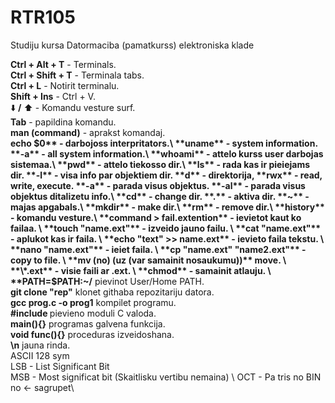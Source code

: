 # RTR105
Studiju kursa Datormaciba (pamatkurss) elektroniska klade


**Ctrl + Alt + T**  -   Terminals.\
**Ctrl + Shift + T** -  Terminala tabs.\
**Ctrl + L**        -   Notirit terminalu.\
**Shift + Ins**     - Ctrl + V.\
:arrow_down: **/** :arrow_up: - Komandu vesture surf.\
**Tab**           -     papildina komandu.\
**man (command)** -     aprakst komandaj.\
**echo $0**       -     darbojoss interpritators.\
**uname**         -     system information.
                        **-a** - all system information.\
**whoami**        -     attelo kurss user darbojas sistemaa.\
**pwd**           -     attelo tiekosso dir.\
**ls**            -     rada kas ir pieiejams dir.
                        **-l** - visa info par objektiem dir.
                                **d** - direktorija, **rwx** - read, write, execute.
                        **-a** - parada visus objektus.
                        **-al** - parada visus objektus ditalizetu info.\
**cd**            -     change dir.
                        **.** - aktiva dir.
                        **~** - majas apgabals.\
**mkdir**         -     make dir.\
**rm**            -     remove dir.\
**history**       -     komandu vesture.\
**command > fail.extention**  - ievietot kaut ko failaa. \
**touch "name.ext"** -  izveido jauno failu. \           
**cat "name.ext"** -    aplukot kas ir faila. \           
**echo "text" >> name.ext** - ievieto faila tekstu. \                      
**nano "name.ext"** -   ieiet faila. \           
**cp "name.ext" "name2.ext"** -  copy to file. \             
**mv (no) (uz (var samainit nosaukumu))**         move. \
**\*.ext** -            visie faili ar .ext. \             
**chmod** -             samainit atlauju. \
**PATH=$PATH:~/**       pievinot User/Home PATH. \
**git clone "rep"**	klonet githaba repozitariju datora. \
**gcc prog.c -o prog1** kompilet programu.\
**#include <module>** 	pievieno moduli C valoda.\
**main(){}**		programas galvena funkcija.\
**void func(){}**	proceduras izveidoshana.\
**\n**			jauna rinda.\
ASCII 128 sym\
LSB - List Significant Bit\
MSB - Most significat bit (Skaitlisku vertibu nemaina) \ 
OCT - Pa tris no BIN no <- sagrupet\
                     
